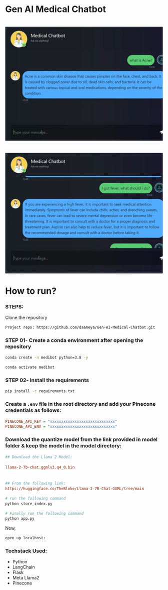# Gen AI Medical Chatbot

<div id="header">
  <h1>
    <img src="asset\medibot.jpeg" alt="Medibot" width="1000" align="center"/>
  </h1>
</div>

<div id="header">
  <h1>
    <img src="asset\medibot2.jpeg" alt="Medibot2" width="1000" align="center"/>
  </h1>
</div>

# How to run?
### STEPS:

Clone the repository

```bash
Project repo: https://github.com/daameya/Gen-AI-Medical-Chatbot.git
```
### STEP 01- Create a conda environment after opening the repository

```bash
conda create -n medibot python=3.8 -y
```

```bash
conda activate medibot
```


### STEP 02- install the requirements
```bash
pip install -r requirements.txt
```

### Create a `.env` file in the root directory and add your Pinecone credentials as follows:

```ini
PINECONE_API_KEY = "xxxxxxxxxxxxxxxxxxxxxxxxxxxxx"
PINECONE_API_ENV = "xxxxxxxxxxxxxxxxxxxxxxxxxxxxx"
```


### Download the quantize model from the link provided in model folder & keep the model in the model directory:

```ini
## Download the Llama 2 Model:

llama-2-7b-chat.ggmlv3.q4_0.bin


## From the following link:
https://huggingface.co/TheBloke/Llama-2-7B-Chat-GGML/tree/main
```

```bash
# run the following command
python store_index.py
```

```bash
# Finally run the following command
python app.py
```

Now,
```bash
open up localhost:
```


### Techstack Used:

- Python
- LangChain
- Flask
- Meta Llama2
- Pinecone